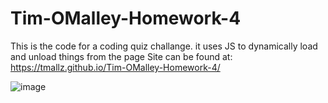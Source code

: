 # Tim-OMalley-Homework-4
This is the code for a coding quiz challange.
it uses JS to dynamically load and unload things from the page
Site can be found at: https://tmallz.github.io/Tim-OMalley-Homework-4/

![image](https://user-images.githubusercontent.com/61262154/109886833-4e692280-7c46-11eb-9ac9-7668aa4827da.png)
